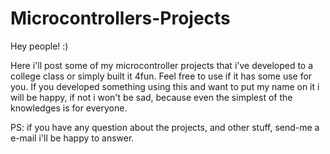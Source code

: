 # Microcontrollers-Projects

Hey people! :)
  
Here i'll post some of my microcontroller projects that i've developed to a college class or simply built it 4fun.
Feel free to use if it has some use for you. If you developed something using this and want to put my name on it i will be happy, if not i won't be sad, because even the simplest of the knowledges is for everyone.


PS: if you have any question about the projects, and other stuff, send-me a e-mail i'll be happy to answer.
